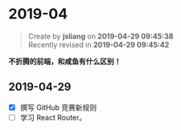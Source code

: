 2019-04
===

> Create by **jsliang** on **2019-04-29 09:45:38**  
> Recently revised in **2019-04-29 09:45:42**

**不折腾的前端，和咸鱼有什么区别！**

## 2019-04-29

* [x] 撰写 GitHub 竞赛新规则
* [ ] 学习 React Router。